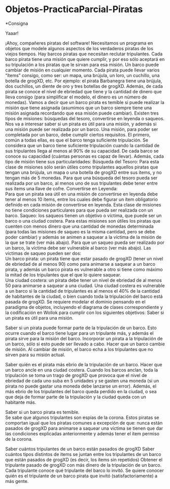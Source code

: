 # Objetos-PracticaParcial-Piratas

*Consigna

Yaaar!

¡Ahoy, compañeres piratas del software! Necesitamos un programa en objetos que modele algunos aspectos de los verdaderos piratas de los viejos tiempos.
Hay barcos piratas que necesitan reclutar tripulantes. Cada barco pirata tiene una misión que quiere cumplir, y por eso sólo aceptará en su tripulación a los piratas que le sirvan para esa misión. Un barco puede cambiar de misión en cualquier momento.
Cada pirata puede llevar varios “ítems” consigo, como ser: un mapa, una brújula, un loro, un cuchillo, una botella de grogXD, etc. Por ejemplo: el pirata Barbanegra tiene una brújula, dos cuchillos, un diente de oro y tres botellas de grogXD. Además, de cada pirata se conoce el nivel de ebriedad que tiene y la cantidad de dinero que lleva consigo (para simplificar el modelo, el dinero es un número de monedas).
Vamos a decir que un barco pirata es temible si puede realizar la misión que tiene asignada (asumimos que un barco siempre tiene una misión asignada recordando que esa misión puede cambiar).
Existen tres tipos de misiones: búsquedas del tesoro, convertirse en leyenda o saqueos. Nos va a interesar saber si un pirata es útil para una misión, y además si una misión puede ser realizada por un barco.
Una misión, para poder ser completada por un barco, debe cumplir ciertos requisitos. El primero, común a todas ellas, es que el barco tenga suficiente tripulación. Se considera que un barco tiene suficiente tripulación cuando la cantidad de sus tripulantes llega al menos al 90% de su capacidad. De cada barco se conoce su capacidad (cuántas personas es capaz de llevar).
Además, cada tipo de misión tiene sus particularidades:	
Búsqueda del Tesoro: 
Para esta clase de misiones sólo serán útiles como tripulantes aquellos piratas que tengan una brújula, un mapa o una botella de grogXD entre sus ítems, y no tengan más de 5 monedas. 
Para que una búsqueda del tesoro pueda ser realizada por un barco, al menos uno de sus tripulantes debe tener entre sus ítems una llave de cofre.
Convertirse en Leyenda: 	
Para que un pirata sea útil en una misión de convertirse en leyenda debe tener al menos 10 ítems, entre los cuales debe figurar un ítem obligatorio definido en cada misión de convertirse en leyenda.
Esta clase de misiones no tiene condiciones particulares para que pueda ser realizada con un barco.
Saqueo: los saqueos tienen un objetivo o víctima, que puede ser un barco o una ciudad costera. 
Para estas misiones son útiles los piratas que cuenten con menos dinero que una cantidad de monedas determinada (para todas las misiones de saqueo es la misma cantidad, pero se debe poder cambiar) y además se animen a saquear a la víctima de la misión de la que se trate (ver más abajo).
Para que un saqueo pueda ser realizado por un barco, la víctima debe ser vulnerable al barco (ver más abajo).
Las víctimas de saqueo pueden ser dos:	
Un barco pirata: un pirata tiene que estar pasado de grogXD (tener un nivel de ebriedad de al menos 90) como para animarse a saquear a un barco pirata, y además un barco pirata es vulnerable a otro si tiene como máximo la mitad de los tripulantes que el que lo quiere saquear.	
Una ciudad costera: un pirata debe tener un nivel de ebriedad de al menos 50 para animarse a saquear a una ciudad. Una ciudad costera es vulnerable a un barco si la cantidad de tripulantes es al menos el 40% de la cantidad de habitantes de la ciudad, o bien cuando toda la tripulación del barco está pasada de grogXD.
Se requiere modelar el dominio pensando en el paradigma de objetos, incluyendo el diagrama de clases correspondiente y la codificación en Wollok para cumplir con los siguientes objetivos:
Saber si un pirata es útil para una misión.


Saber si un pirata puede formar parte de la tripulación de un barco. Esto ocurre cuando el barco tiene lugar para un tripulante más, y además el pirata sirve para la misión del barco.
Incorporar un pirata a la tripulación de un barco, sólo si esto 	puede ser llevado a cabo.
Hacer que un barco cambie de 	misión. Al cambiar de misión, el barco echa a los tripulantes que no sirven para su misión actual.


Saber quién es el pirata más ebrio de la tripulación de un barco.
Hacer que un barco ancle en una ciudad costera. Cuando los barcos anclan, toda la tripulación se toma un trago de grogXD que provoca que el nivel de ebriedad de cada uno suba en 5 unidades y se gasten una moneda (si un pirata no puede gastar una moneda debe lanzarse un error). Además, el más ebrio de los tripulantes del barco queda perdido en la ciudad, o sea que deja de formar parte de la tripulación y la ciudad queda con un habitante más.


Saber si un barco pirata es temible.	
Se sabe que algunos tripulantes son espías de la corona. Estos piratas se comportan igual que los piratas comunes a excepción de que:
nunca están pasados de grogXD
para animarse a saquear una víctima se tienen que dar las condiciones explicadas anteriormente y además tener el ítem permiso de la corona.


Saber cuántos tripulantes de un barco están pasados de grogXD
Saber cuántos tipos distintos de items se juntan entre los tripulantes de un barco que están pasados de grogXD (es decir, los ítems sin repetidos)
Obtener el tripulante pasado de grogXD con más dinero de la tripulación de un barco.
Cada tripulante conoce qué tripulante del barco lo invitó. Se quiere conocer quién es el tripulante de un barco pirata que invitó (satisfactoriamente) a más gente.
